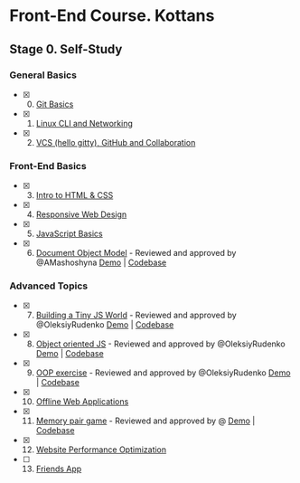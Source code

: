# Front-End Course. Kottans

## Stage 0. Self-Study

### General Basics
- [x] 0. [Git Basics](task_git_basics)
- [x] 1. [Linux CLI and Networking](task_linux_cli)
- [x] 2. [VCS (hello gitty), GitHub and Collaboration](task_git_collaboration)

### Front-End Basics
- [x] 3. [Intro to HTML & CSS](task_html_css_intro)
- [x] 4. [Responsive Web Design](task_responsive_web_design)
- [x] 5. [JavaScript Basics](task_js_basics)
- [x] 6. [Document Object Model](task_js_dom) - Reviewed and approved by @AMashoshyna [Demo](https://romanovaleksander.github.io/js-dom/) | [Codebase](https://github.com/RomanovAleksander/js-dom)

### Advanced Topics
- [x] 7. [Building a Tiny JS World](task_js_pre_oop)  - Reviewed and approved by @OleksiyRudenko [Demo](https://romanovaleksander.github.io/a-tiny-JS-world/) | [Codebase](https://github.com/RomanovAleksander/a-tiny-JS-world)
- [x] 8. [Object oriented JS](task_js_oop) - Reviewed and approved by @OleksiyRudenko [Demo](https://romanovaleksander.github.io/frogger-game/) | [Codebase](https://github.com/RomanovAleksander/frogger-game)
- [x] 9. [OOP exercise](task_js_pre_oop_improved) - Reviewed and approved by @OleksiyRudenko  [Demo](https://romanovaleksander.github.io/a-tiny-JS-world/) | [Codebase](task_js_pre_oop_improved/index.js)
- [x] 10. [Offline Web Applications](task_offline_web_app)
- [x] 11. [Memory pair game](task_memory_game) - Reviewed and approved by @<zonzujiro>  [Demo](https://romanovaleksander.github.io/memory-game/) | [Codebase](task_memory_game/main.js)
- [x] 12. [Website Performance Optimization](task_website_performance)
- [ ] 13. [Friends App](https://github.com/kottans/frontend/blob/master/tasks/friends-app.md)
